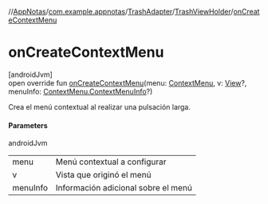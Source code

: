 //[AppNotas](../../../../index.md)/[com.example.appnotas](../../index.md)/[TrashAdapter](../index.md)/[TrashViewHolder](index.md)/[onCreateContextMenu](on-create-context-menu.md)

# onCreateContextMenu

[androidJvm]\
open override fun [onCreateContextMenu](on-create-context-menu.md)(menu: [ContextMenu](https://developer.android.com/reference/kotlin/android/view/ContextMenu.html), v: [View](https://developer.android.com/reference/kotlin/android/view/View.html)?, menuInfo: [ContextMenu.ContextMenuInfo](https://developer.android.com/reference/kotlin/android/view/ContextMenu.ContextMenuInfo.html)?)

Crea el menú contextual al realizar una pulsación larga.

#### Parameters

androidJvm

| | |
|---|---|
| menu | Menú contextual a configurar |
| v | Vista que originó el menú |
| menuInfo | Información adicional sobre el menú |
